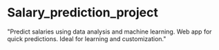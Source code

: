 # Salary_prediction_project
"Predict salaries using data analysis and machine learning. Web app for quick predictions. Ideal for learning and customization."
